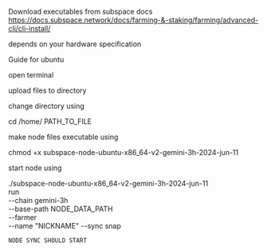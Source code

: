 Download executables from subspace docs
https://docs.subspace.network/docs/farming-&-staking/farming/advanced-cli/cli-install/



depends on your hardware specification


Guide for ubuntu

open terminal


upload files to directory

change directory using

cd /home/ PATH_TO_FILE

make node files executable using


chmod +x subspace-node-ubuntu-x86_64-v2-gemini-3h-2024-jun-11


start node using


   
  ./subspace-node-ubuntu-x86_64-v2-gemini-3h-2024-jun-11 \
    run \
    --chain gemini-3h \
    --base-path NODE_DATA_PATH \
    --farmer \
    --name "NICKNAME"
    --sync snap 


    
    NODE SYNC SHOULD START

